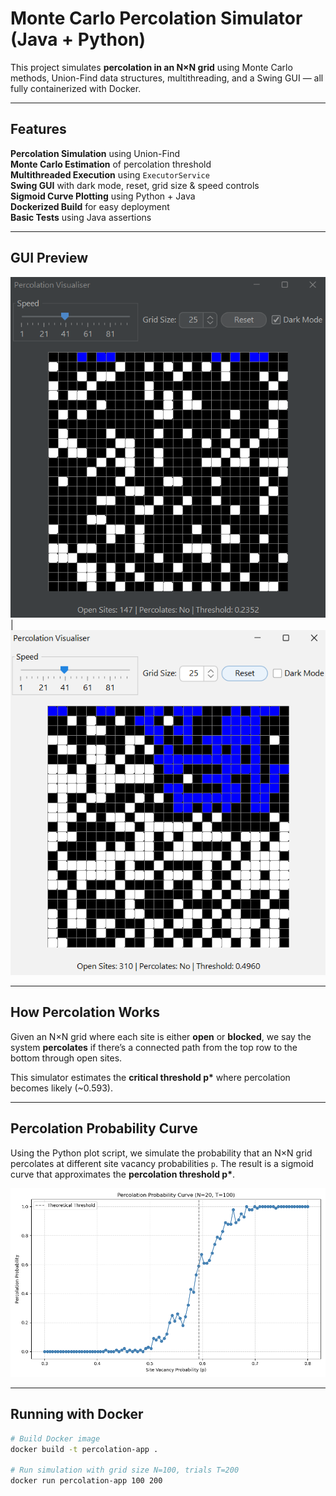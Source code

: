 # Monte Carlo Percolation Simulator (Java + Python)

This project simulates **percolation in an N×N grid** using Monte Carlo methods, Union-Find data structures, multithreading, and a Swing GUI — all fully containerized with Docker.

---

## Features

**Percolation Simulation** using Union-Find  
**Monte Carlo Estimation** of percolation threshold  
**Multithreaded Execution** using `ExecutorService`  
**Swing GUI** with dark mode, reset, grid size & speed controls  
**Sigmoid Curve Plotting** using Python + Java  
**Dockerized Build** for easy deployment  
**Basic Tests** using Java assertions

---

## GUI Preview

![Dark Mode](grid_dark_mode.png)  |  ![Light Mode](grid_light_mode.png)

---

## How Percolation Works

Given an N×N grid where each site is either **open** or **blocked**, we say the system **percolates** if there’s a connected path from the top row to the bottom through open sites.

This simulator estimates the **critical threshold p\*** where percolation becomes likely (~0.593).

---

## Percolation Probability Curve

Using the Python plot script, we simulate the probability that an N×N grid percolates at different site vacancy probabilities `p`. The result is a sigmoid curve that approximates the **percolation threshold p\***.

![Percolation Probability Curve](percolation_probability_plot.png)

---

## Running with Docker

```bash
# Build Docker image
docker build -t percolation-app .

# Run simulation with grid size N=100, trials T=200
docker run percolation-app 100 200
